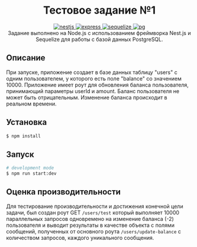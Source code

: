 <h1 align="center">
Тестовое задание №1
</h1>

  <p align="center">
  <a href="https://www.npmjs.com/package/nestjs">
      <img src="https://img.shields.io/badge/nestjs-v8.0.0-blue.svg" alt="nestjs">
    </a>
    <a href="https://www.npmjs.com/package/express">
      <img src="https://img.shields.io/badge/express-v4.17.1-blue.svg" alt="express">
    </a>
    <a href="https://www.npmjs.com/package/sequelize">
      <img src="https://img.shields.io/badge/sequelize-v6.6.5-blue.svg" alt="sequelize">
    </a>
    <a href="https://www.npmjs.com/package/pg">
      <img src="https://img.shields.io/badge/pg-v8.6.0-blue.svg" alt="pg">
    </a>
    <br/>
    Задание выполнено на Node.js с использованием фреймворка Nest.js и Sequelize для работы с базой данных PostgreSQL.
  </p>
    <p align="center">

## Описание

При запуске, приложение создает в базе данных таблицу "users" с одним пользователем, у которого есть поле "balance" со значением 10000. Приложение имеет роут для обновления баланса пользователя, принимающий параметры userId и amount. Баланс пользователя не может быть отрицательным. Изменение баланса происходит в реальном времени.

## Установка

```bash
$ npm install
```

## Запуск

```bash
# development mode
$ npm run start:dev
```

## Оценка производительности

Для тестирование производительности и достижения конечной цели задачи, был создан роут GET `/users/test` который выполняет 10000 параллельных запросов одновремено на изменение баланса (-2) пользователя и выводит результаты в качестве объекта с полями сообщений, полученных от основного роута `/users/update-balance` с количеством запросов, каждого уникального сообщения.
